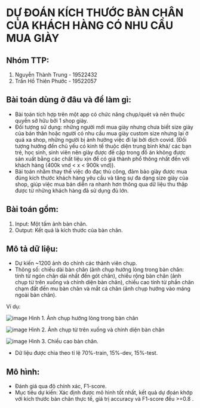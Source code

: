 # **DỰ ĐOÁN KÍCH THƯỚC BÀN CHÂN CỦA KHÁCH HÀNG CÓ NHU CẦU MUA GIÀY**

## Nhóm TTP:

1. Nguyễn Thành Trung - 19522432
2. Trần Hồ Thiên Phước - 19522057

## Bài toán dùng ở đâu và để làm gì:
- Bài toán tích hợp trên một app có chức năng chụp/quét và nên thuộc quyền sở hữu bởi 1 shop giày.
- Đối tượng sử dụng: những người mới mua giày nhưng chưa biết size giày của bản thân hoặc người có nhu cầu mua giày custom size nhưng lại ở quá xa shop, những người bị ảnh hưởng việc đi lại bởi dịch covid. (Đối tượng hướng đến chủ yếu có kinh tế thuộc diện trung bình khá/ các bạn trẻ, học sinh, sinh viên nên giày được đề cập trong đồ án không được sản xuất bằng các chất liệu xịn để có giá thành phổ thông nhất đến với khách hàng (400k vnd < x < 900k vnd)).
- Bài toán nhằm thay thế việc đo đạc thủ công, đảm bảo giày được mua đúng kích thước khách hàng yêu cầu và tăng sự đa dạng size giày của shop, giúp việc mua bán diễn ra nhanh hơn thông qua dữ liệu thu thập được từ những khách hàng đã sử dụng đủ lớn.

## Bài toán gồm:

1. Input: Một tấm ảnh bàn chân.
2. Output: Kết quả là kích thước của bàn chân.

## Mô tả dữ liệu:

- Dự kiến ~1200 ảnh do chính các thành viên chụp.
- Thông số: chiều dài bàn chân (ảnh chụp hướng lòng trong bàn chân: tính từ ngón chân dài nhất đến gót chân), chiều rộng bàn chân (ảnh chụp từ trên xuống và chính diện bàn chân), chiều cao tính từ phần chân chạm đất đến mu bàn chân và mắt cá chân (ảnh chụp hướng vào máng ngoài bàn chân).

Ví dụ:

![image](https://user-images.githubusercontent.com/76487372/147374872-098a8803-adab-4dac-a44e-8504484ca8c1.png)
                            Hình 1. Ảnh chụp hướng lòng trong bàn chân


![image](https://user-images.githubusercontent.com/76487372/147374916-c5adc8f4-fd58-47c0-ad71-66d21be76cad.png)
                            Hình 2. Ảnh chụp từ trên xuống và chính diện bàn chân


![image](https://user-images.githubusercontent.com/76487372/147374947-ad2148e7-78f0-44e9-aead-62d82e5bdfd8.png)
                            Hình 3. Chiều cao bàn chân.


- Dữ liệu được chia theo tỉ lệ 70%-train, 15%-dev, 15%-test.

## Mô hình:

- Đánh giá qua độ chính xác, F1-score.
- Mục tiêu dự kiến: Xác định được mô hình tốt nhất, kết quả dự đoán khớp với kích thước bàn chân thực tế, giá trị accuracy và F1-score đều >=0.8 .




